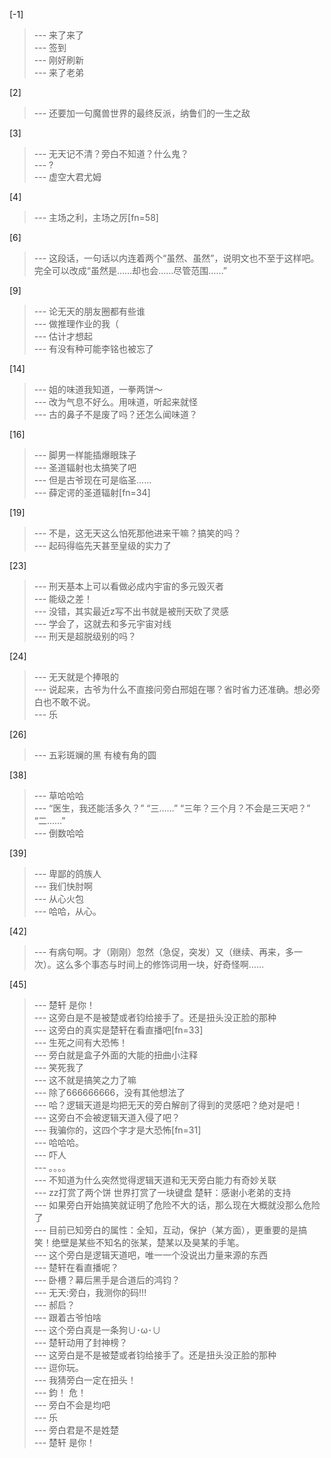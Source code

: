 
[-1] 
>--- 来了来了<br>
>--- 签到<br>
>--- 刚好刷新<br>
>--- 来了老弟<br>

[2] 
>--- 还要加一句魔兽世界的最终反派，纳鲁们的一生之敌<br>

[3] 
>--- 无天记不清？旁白不知道？什么鬼？<br>
>--- ?<br>
>--- 虚空大君尤姆<br>

[4] 
>--- 主场之利，主场之厉[fn=58]<br>

[6] 
>--- 这段话，一句话以内连着两个“虽然、虽然”，说明文也不至于这样吧。完全可以改成“虽然是……却也会……尽管范围……”<br>

[9] 
>--- 论无天的朋友圈都有些谁<br>
>--- 做推理作业的我（<br>
>--- 估计才想起<br>
>--- 有没有种可能李铭也被忘了<br>

[14] 
>--- 姐的味道我知道，一拳两饼～<br>
>--- 改为气息不好么。用味道，听起来就怪<br>
>--- 古的鼻子不是废了吗？还怎么闻味道？<br>

[16] 
>--- 脚男一样能插爆眼珠子<br>
>--- 圣道辐射也太搞笑了吧<br>
>--- 但是古爷现在可是临圣……<br>
>--- 薛定谔的圣道辐射[fn=34]<br>

[19] 
>--- 不是，这无天这么怕死那他进来干嘛？搞笑的吗？<br>
>--- 起码得临先天甚至皇级的实力了<br>

[23] 
>--- 刑天基本上可以看做必成内宇宙的多元毁灭者<br>
>--- 能级之差！<br>
>--- 没错，其实最近z写不出书就是被刑天砍了灵感<br>
>--- 学会了，这就去和多元宇宙对线<br>
>--- 刑天是超脱级别的吗？<br>

[24] 
>--- 无天就是个捧哏的<br>
>--- 说起来，古爷为什么不直接问旁白邢姐在哪？省时省力还准确。想必旁白也不敢不说。<br>
>--- 乐<br>

[26] 
>--- 五彩斑斓的黑
有棱有角的圆<br>

[38] 
>--- 草哈哈哈<br>
>--- “医生，我还能活多久？”
“三……”
“三年？三个月？不会是三天吧？”
“二……”<br>
>--- 倒数哈哈<br>

[39] 
>--- 卑鄙的鸽族人<br>
>--- 我们快肘啊<br>
>--- 从心火包<br>
>--- 哈哈，从心。<br>

[42] 
>--- 有病句啊。才（刚刚）忽然（急促，突发）又（继续、再来，多一次）。这么多个事态与时间上的修饰词用一块，好奇怪啊……<br>

[45] 
>--- 楚轩 是你！<br>
>--- 这旁白是不是被楚或者钧给接手了。还是扭头没正脸的那种<br>
>--- 这旁白的真实是楚轩在看直播吧[fn=33]<br>
>--- 生死之间有大恐怖！<br>
>--- 旁白就是盒子外面的大能的扭曲小注释<br>
>--- 笑死我了<br>
>--- 这不就是搞笑之力了嘛<br>
>--- 除了666666666，没有其他想法了<br>
>--- 哈？逻辑天道是均把无天的旁白解剖了得到的灵感吧？绝对是吧！<br>
>--- 这旁白不会被逻辑天道入侵了吧？<br>
>--- 我骗你的，这四个字才是大恐怖[fn=31]<br>
>--- 哈哈哈。<br>
>--- 吓人<br>
>--- 。。。。<br>
>--- 不知道为什么突然觉得逻辑天道和无天旁白能力有奇妙关联<br>
>--- zz打赏了两个饼
世界打赏了一块键盘
楚轩：感谢小老弟的支持<br>
>--- 如果旁白开始搞笑就证明了危险不大的话，那么现在大概就没那么危险了<br>
>--- 目前已知旁白的属性：全知，互动，保护（某方面），更重要的是搞笑！绝壁是某些不知名的张某，楚某以及昊某的手笔。<br>
>--- 这个旁白是逻辑天道吧，唯一一个没说出力量来源的东西<br>
>--- 楚轩在看直播呢？<br>
>--- 卧槽？幕后黑手是合道后的鸿钧？<br>
>--- 无天:旁白，我测你的码!!!<br>
>--- 郝启？<br>
>--- 跟着古爷怕啥<br>
>--- 这个旁白真是一条狗∪･ω･∪<br>
>--- 楚轩动用了封神榜？<br>
>--- 这旁白是不是被楚或者钧给接手了。还是扭头没正脸的那种<br>
>--- 逗你玩。<br>
>--- 我猜旁白一定在扭头！<br>
>--- 鈞！
危！<br>
>--- 旁白不会是均吧<br>
>--- 乐<br>
>--- 旁白君是不是姓楚<br>
>--- 楚轩 是你！<br>
